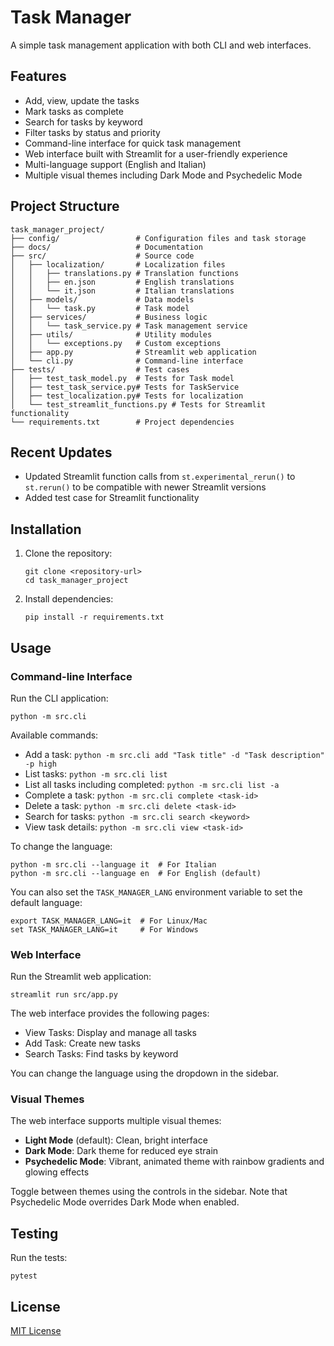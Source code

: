 # Task Manager

A simple task management application with both CLI and web interfaces.

## Features

- Add, view, update the tasks
- Mark tasks as complete
- Search for tasks by keyword
- Filter tasks by status and priority
- Command-line interface for quick task management
- Web interface built with Streamlit for a user-friendly experience
- Multi-language support (English and Italian)
- Multiple visual themes including Dark Mode and Psychedelic Mode

## Project Structure

```
task_manager_project/
├── config/                 # Configuration files and task storage
├── docs/                   # Documentation
├── src/                    # Source code
│   ├── localization/       # Localization files
│   │   ├── translations.py # Translation functions
│   │   ├── en.json         # English translations
│   │   └── it.json         # Italian translations
│   ├── models/             # Data models
│   │   └── task.py         # Task model
│   ├── services/           # Business logic
│   │   └── task_service.py # Task management service
│   ├── utils/              # Utility modules
│   │   └── exceptions.py   # Custom exceptions
│   ├── app.py              # Streamlit web application
│   └── cli.py              # Command-line interface
├── tests/                  # Test cases
│   ├── test_task_model.py  # Tests for Task model
│   ├── test_task_service.py# Tests for TaskService
│   ├── test_localization.py# Tests for localization
│   └── test_streamlit_functions.py # Tests for Streamlit functionality
└── requirements.txt        # Project dependencies
```

## Recent Updates

- Updated Streamlit function calls from `st.experimental_rerun()` to `st.rerun()` to be compatible with newer Streamlit versions
- Added test case for Streamlit functionality

## Installation

1. Clone the repository:
   ```
   git clone <repository-url>
   cd task_manager_project
   ```

2. Install dependencies:
   ```
   pip install -r requirements.txt
   ```

## Usage

### Command-line Interface

Run the CLI application:

```
python -m src.cli
```

Available commands:

- Add a task: `python -m src.cli add "Task title" -d "Task description" -p high`
- List tasks: `python -m src.cli list`
- List all tasks including completed: `python -m src.cli list -a`
- Complete a task: `python -m src.cli complete <task-id>`
- Delete a task: `python -m src.cli delete <task-id>`
- Search for tasks: `python -m src.cli search <keyword>`
- View task details: `python -m src.cli view <task-id>`

To change the language:

```
python -m src.cli --language it  # For Italian
python -m src.cli --language en  # For English (default)
```

You can also set the `TASK_MANAGER_LANG` environment variable to set the default language:

```
export TASK_MANAGER_LANG=it  # For Linux/Mac
set TASK_MANAGER_LANG=it     # For Windows
```

### Web Interface

Run the Streamlit web application:

```
streamlit run src/app.py
```

The web interface provides the following pages:
- View Tasks: Display and manage all tasks
- Add Task: Create new tasks
- Search Tasks: Find tasks by keyword

You can change the language using the dropdown in the sidebar.

### Visual Themes

The web interface supports multiple visual themes:
- **Light Mode** (default): Clean, bright interface
- **Dark Mode**: Dark theme for reduced eye strain
- **Psychedelic Mode**: Vibrant, animated theme with rainbow gradients and glowing effects

Toggle between themes using the controls in the sidebar. Note that Psychedelic Mode overrides Dark Mode when enabled.

## Testing

Run the tests:

```
pytest
```

## License

[MIT License](LICENSE)
